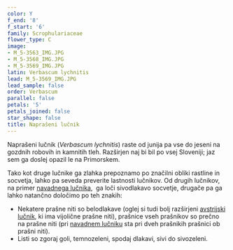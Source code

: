 ```yaml
---
color: Y
f_end: '8'
f_start: '6'
family: Scrophulariaceae
flower_type: C
image:
- M_5-3563_IMG.JPG
- M_5-3568_IMG.JPG
- M_5-3569_IMG.JPG
latin: Verbascum lychnitis
lead: M_5-3569_IMG.JPG
lead_sample: false
order: Verbascum
parallel: false
petals: '5'
petals_joined: false
star_shape: false
title: Naprašeni lučnik
---
```

Naprašeni lučnik (*Verbascum lychnitis*) raste od junija pa vse do jeseni na gozdnih robovih in kamnitih tleh. Razširjen naj bi bil po vsej Sloveniji; jaz sem ga doslej opazil le na Primorskem.

Tako kot druge lučnike ga zlahka prepoznamo po značilni obliki rastline in socvetja, lahko pa seveda preverite lastnosti lučnikov. Od drugih lučnikov, na primer [navadnega lučnika](../verbascumphlomoides/),  ga loči sivodlakavo socvetje, drugače pa ga lahko natančno določimo po teh znakih:

-   Nekatere prašne niti so belodlakave (oglej si tudi bolj razširjeni [avstrijski lučnik](../verbascumaustriacum/), ki ima vijolične prašne niti), prašnice vseh prašnikov so prečno na prašne niti (pri [navadnem lučniku](../verbascumphlomoides/) sta pri dveh prašnikih prašnici ob prašni niti).
-   Listi so zgoraj goli, temnozeleni, spodaj dlakavi, sivi do sivozeleni.
